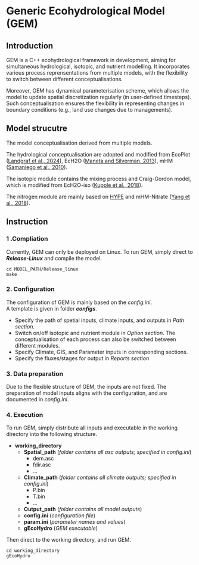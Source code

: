 # Generic Ecohydrological Model (GEM)
## Introduction
GEM is a C++ ecohydrological framework in development, aiming for simultaneous hydrological, isotopic, and nutrient modelling. It incorporates  various process reprensentations from multiple models, with the flexibility to switch between different conceptualisations.  

Moreover, GEM has dynamical parameterisation scheme, which allows the model to update spatial discretization regularly (in user-defined timesteps). Such conceptualisation ensures the flexibility in representing changes in boundary conditions (e.g., land use changes due to managements).

## Model strucutre
The model conceptualisation derived from multiple models.  

The hydrological conceptualisation are adopted and modified from EcoPlot ([Landgraf et al., 2024](https://onlinelibrary.wiley.com/doi/10.1002/esp.5691)), EcH2O ([Maneta and Silverman, 2013](https://journals.ametsoc.org/view/journals/eint/17/11/2012ei000472.1.xml)), mHM ([Samaniego et al., 2010](https://agupubs.onlinelibrary.wiley.com/doi/full/10.1029/2008WR007327)).  

The isotopic module contains the mixing process and Craig-Gordon model, which is modified from EcH2O-iso ([Kupple et al., 2018](https://gmd.copernicus.org/articles/11/3045/2018/)).  

The nitrogen module are mainly based on [HYPE](https://hypeweb.smhi.se/) and mHM-Nitrate ([Yang et al., 2018](https://agupubs.onlinelibrary.wiley.com/doi/full/10.1029/2017WR022380)).

## Instruction
### 1 .Compliation  
Currently, GEM can only be deployed on Linux. 
To run GEM, simply direct to ***Release-Linux*** and compile the model.

    cd MODEL_PATH/Release_linux  
    make  
### 2. Configuration
The configuration of GEM is mainly based on the _config.ini_.  
A template is given in folder ***configs***.

- Specify the path of spetial inputs, climate inputs, and outputs in *Path section*.  
- Switch on/off isotopic and nutrient module in *Option section*. The conceptualisation of each process can also be switched between different modules.  
- Specify Climate, GIS, and Parameter inputs in corresponding sections.  
- Specify the fluxes/stages for output in *Reports section*  


### 3. Data preparation
Due to the flexible structure of GEM, the inputs are not fixed. The preparation of model inputs aligns with the configuration, and are documented in *config.ini*.


### 4. Execution
To run GEM, simply distribute all inputs and executable in the working directory into the following structure.
* **working_directory**  
  * **Spatial_path** (_folder contains all asc outputs; specified in config.ini_)  
     * dem.asc  
     * fdir.asc  
     * ...  
  * **Climate_path** (_folder contains all climate outputs; specified in config.ini_)  
    * P.bin   
    * T.bin  
    * ...  
  * **Output_path** (_folder contains all model outputs_)
  * **config.ini**  (_configuration file_)
  * **param.ini**  (_parameter names and values_)
  * **gEcoHydro**  (_GEM executable_)  
  
  
Then direct to the working directory, and run GEM.  

    cd working_directory
    gEcoHydro
